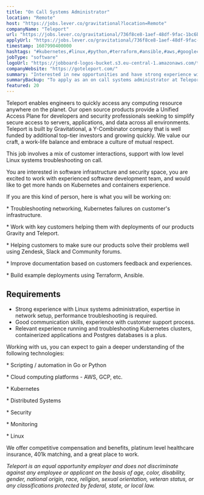 ```yaml
---
title: "On Call Systems Administrator"
location: "Remote"
host: "https://jobs.lever.co/gravitational?location=Remote"
companyName: "Teleport"
url: "https://jobs.lever.co/gravitational/736f8ce8-1aef-48df-9fac-1bc6bafc305b"
applyUrl: "https://jobs.lever.co/gravitational/736f8ce8-1aef-48df-9fac-1bc6bafc305b/apply"
timestamp: 1607990400000
hashtags: "#kubernetes,#linux,#python,#terraform,#ansible,#aws,#googlecloud,#postgresql,#monitoring"
jobType: "software"
logoUrl: "https://jobboard-logos-bucket.s3.eu-central-1.amazonaws.com/teleport"
companyWebsite: "https://goteleport.com/"
summary: "Interested in new opportunities and have strong experience with Linux systems administration, expertise in network setup,? Teleport has a job opening for an on call systems administrator."
summaryBackup: "To apply as an on call systems administrator at Teleport, you preferably need to have some knowledge of: #kubernetes, #linux, #python."
featured: 20
---
```


Teleport enables engineers to quickly access any computing resource anywhere on the planet. Our open source products provide a Unified Access Plane for developers and security professionals seeking to simplify secure access to servers, applications, and data across all environments. Teleport is built by Gravitational, a Y-Combinator company that is well funded by additional top-tier investors and growing quickly. We value our craft, a work-life balance and embrace a culture of mutual respect.

This job involves a mix of customer interactions, support with low level Linux systems troubleshooting on call.

You are interested in software infrastructure and security space, you are excited to work with experienced software development team, and would like to get more hands on Kubernetes and containers experience.

If you are this kind of person, here is what you will be working on:

\* Troubleshooting networking, Kubernetes failures on customer's infrastructure.

\* Work with key customers helping them with deployments of our products Gravity and Teleport.

\* Helping customers to make sure our products solve their problems well using Zendesk, Slack and Community forums.

\* Improve documentation based on customers feedback and experiences.

\* Build example deployments using Terraform, Ansible.

## Requirements

*   Strong experience with Linux systems administration, expertise in network setup, performance troubleshooting is required.
*   Good communication skills, experience with customer support process.
*   Relevant experience running and troubleshooting Kubernetes clusters, containerized applications and Postgres databases is a plus.

Working with us, you can expect to gain a deeper understanding of the following technologies:

\* Scripting / automation in Go or Python

\* Cloud computing platforms - AWS, GCP, etc.

\* Kubernetes

\* Distributed Systems

\* Security

\* Monitoring

\* Linux

We offer competitive compensation and benefits, platinum level healthcare insurance, 401k matching, and a great place to work.

_Teleport is an equal opportunity employer and does not discriminate against any employee or applicant on the basis of age, color, disability, gender, national origin, race, religion, sexual orientation, veteran status, or any classifications protected by federal, state, or local law._

